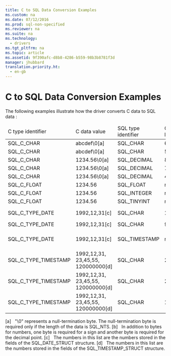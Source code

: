 ```yaml
---
title: C to SQL Data Conversion Examples
ms.custom: na
ms.date: 07/12/2016
ms.prod: sql-non-specified
ms.reviewer: na
ms.suite: na
ms.technology: 
  - drivers
ms.tgt_pltfrm: na
ms.topic: article
ms.assetid: 9f390afc-d8b8-4286-b559-98b3b8781f3d
manager: jhubbard
translation.priority.ht: 
  - en-gb
---
```

# C to SQL Data Conversion Examples
<?xml version="1.0" encoding="utf-8"?>
<developerReferenceWithoutSyntaxDocument xmlns="http://ddue.schemas.microsoft.com/authoring/2003/5" xmlns:xlink="http://www.w3.org/1999/xlink" xmlns:xsi="http://www.w3.org/2001/XMLSchema-instance" xsi:schemaLocation="http://ddue.schemas.microsoft.com/authoring/2003/5 http://dduestorage.blob.core.windows.net/ddueschema/developer.xsd">
  <introduction>
    <para>The following examples illustrate how the driver converts C data to SQL data :</para>
    <table xmlns:caps="http://schemas.microsoft.com/build/caps/2013/11">
      <thead>
        <tr>
          <TD>
            <para>C type identifier</para>
          </TD>
          <TD>
            <para>C data value</para>
          </TD>
          <TD>
            <para>SQL type</para>
            <para>identifier</para>
          </TD>
          <TD>
            <para>Column</para>
            <para>length</para>
          </TD>
          <TD>
            <para>SQL data</para>
            <para>value</para>
          </TD>
          <TD>
            <para>SQLSTATE</para>
          </TD>
        </tr>
      </thead>
      <tbody>
        <tr>
          <TD>
            <para>SQL_C_CHAR</para>
          </TD>
          <TD>
            <para>abcdef\0[a]</para>
          </TD>
          <TD>
            <para>SQL_CHAR</para>
          </TD>
          <TD>
            <para>6</para>
          </TD>
          <TD>
            <para>abcdef</para>
          </TD>
          <TD>
            <para>n/a</para>
          </TD>
        </tr>
        <tr>
          <TD>
            <para>SQL_C_CHAR</para>
          </TD>
          <TD>
            <para>abcdef\0[a]</para>
          </TD>
          <TD>
            <para>SQL_CHAR</para>
          </TD>
          <TD>
            <para>5</para>
          </TD>
          <TD>
            <para>abcde</para>
          </TD>
          <TD>
            <para>22001</para>
          </TD>
        </tr>
        <tr>
          <TD>
            <para>SQL_C_CHAR</para>
          </TD>
          <TD>
            <para>1234.56\0[a]</para>
          </TD>
          <TD>
            <para>SQL_DECIMAL</para>
          </TD>
          <TD>
            <para>8[b]</para>
          </TD>
          <TD>
            <para>1234.56</para>
          </TD>
          <TD>
            <para>n/a</para>
          </TD>
        </tr>
        <tr>
          <TD>
            <para>SQL_C_CHAR</para>
          </TD>
          <TD>
            <para>1234.56\0[a]</para>
          </TD>
          <TD>
            <para>SQL_DECIMAL</para>
          </TD>
          <TD>
            <para>7[b]</para>
          </TD>
          <TD>
            <para>1234.5</para>
          </TD>
          <TD>
            <para>22001</para>
          </TD>
        </tr>
        <tr>
          <TD>
            <para>SQL_C_CHAR</para>
          </TD>
          <TD>
            <para>1234.56\0[a]</para>
          </TD>
          <TD>
            <para>SQL_DECIMAL</para>
          </TD>
          <TD>
            <para>4</para>
          </TD>
          <TD>
            <para>----</para>
          </TD>
          <TD>
            <para>22003</para>
          </TD>
        </tr>
        <tr>
          <TD>
            <para>SQL_C_FLOAT</para>
          </TD>
          <TD>
            <para>1234.56</para>
          </TD>
          <TD>
            <para>SQL_FLOAT</para>
          </TD>
          <TD>
            <para>n/a</para>
          </TD>
          <TD>
            <para>1234.56</para>
          </TD>
          <TD>
            <para>n/a</para>
          </TD>
        </tr>
        <tr>
          <TD>
            <para>SQL_C_FLOAT</para>
          </TD>
          <TD>
            <para>1234.56</para>
          </TD>
          <TD>
            <para>SQL_INTEGER</para>
          </TD>
          <TD>
            <para>n/a</para>
          </TD>
          <TD>
            <para>1234</para>
          </TD>
          <TD>
            <para>22001</para>
          </TD>
        </tr>
        <tr>
          <TD>
            <para>SQL_C_FLOAT</para>
          </TD>
          <TD>
            <para>1234.56</para>
          </TD>
          <TD>
            <para>SQL_TINYINT</para>
          </TD>
          <TD>
            <para>n/a</para>
          </TD>
          <TD>
            <para>----</para>
          </TD>
          <TD>
            <para>22003</para>
          </TD>
        </tr>
        <tr>
          <TD>
            <para>SQL_C_TYPE_DATE</para>
          </TD>
          <TD>
            <para>1992,12,31[c]</para>
          </TD>
          <TD>
            <para>SQL_CHAR</para>
          </TD>
          <TD>
            <para>10</para>
          </TD>
          <TD>
            <para>1992-12-31</para>
          </TD>
          <TD>
            <para>n/a</para>
          </TD>
        </tr>
        <tr>
          <TD>
            <para>SQL_C_TYPE_DATE</para>
          </TD>
          <TD>
            <para>1992,12,31[c]</para>
          </TD>
          <TD>
            <para>SQL_CHAR</para>
          </TD>
          <TD>
            <para>9</para>
          </TD>
          <TD>
            <para>----</para>
          </TD>
          <TD>
            <para>22003</para>
          </TD>
        </tr>
        <tr>
          <TD>
            <para>SQL_C_TYPE_DATE</para>
          </TD>
          <TD>
            <para>1992,12,31[c]</para>
          </TD>
          <TD>
            <para>SQL_TIMESTAMP</para>
          </TD>
          <TD>
            <para>n/a</para>
          </TD>
          <TD>
            <para>1992-12-31 00:00:00.0</para>
          </TD>
          <TD>
            <para>n/a</para>
          </TD>
        </tr>
        <tr>
          <TD>
            <para>SQL_C_TYPE_TIMESTAMP</para>
          </TD>
          <TD>
            <para>1992,12,31, 23,45,55, 120000000[d]</para>
          </TD>
          <TD>
            <para>SQL_CHAR</para>
          </TD>
          <TD>
            <para>22</para>
          </TD>
          <TD>
            <para>1992-12-31 23:45:55.12</para>
          </TD>
          <TD>
            <para>n/a</para>
          </TD>
        </tr>
        <tr>
          <TD>
            <para>SQL_C_TYPE_TIMESTAMP</para>
          </TD>
          <TD>
            <para>1992,12,31, 23,45,55, 120000000[d]</para>
          </TD>
          <TD>
            <para>SQL_CHAR</para>
          </TD>
          <TD>
            <para>21</para>
          </TD>
          <TD>
            <para>1992-12-31 23:45:55.1</para>
          </TD>
          <TD>
            <para>22001</para>
          </TD>
        </tr>
        <tr>
          <TD>
            <para>SQL_C_TYPE_TIMESTAMP</para>
          </TD>
          <TD>
            <para>1992,12,31, 23,45,55, 120000000[d]</para>
          </TD>
          <TD>
            <para>SQL_CHAR</para>
          </TD>
          <TD>
            <para>18</para>
          </TD>
          <TD>
            <para>----</para>
          </TD>
          <TD>
            <para>22003</para>
          </TD>
        </tr>
      </tbody>
    </table>
    <para>[a]   "\0" represents a null-termination byte. The null-termination byte is required only if the length of the data is SQL_NTS.</para>
    <para>[b]   In addition to bytes for numbers, one byte is required for a sign and another byte is required for the decimal point.</para>
    <para>[c]   The numbers in this list are the numbers stored in the fields of the SQL_DATE_STRUCT structure.</para>
    <para>[d]   The numbers in this list are the numbers stored in the fields of the SQL_TIMESTAMP_STRUCT structure.</para>
  </introduction>
  <relatedTopics />
</developerReferenceWithoutSyntaxDocument>